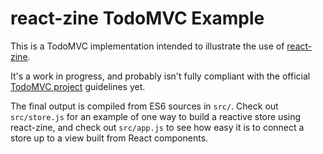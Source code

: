 # react-zine TodoMVC Example

This is a TodoMVC implementation intended to illustrate the use of [react-zine](https://github.com/j-s-n/react-zine).

It's a work in progress, and probably isn't fully compliant with the official [TodoMVC project](http://todomvc.com/) guidelines yet.

The final output is compiled from ES6 sources in `src/`. Check out `src/store.js` for an example of one way to build a reactive store using react-zine, and check out `src/app.js` to see how easy it is to connect a store up to a view built from React components.

